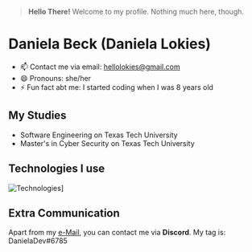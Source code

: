 > **Hello There!**
> Welcome to my profile. Nothing much here, though.

# Daniela Beck (Daniela Lokies)
- 📫 Contact me via email: hellolokies@gmail.com
- 😄 Pronouns: she/her
- ⚡ Fun fact abt me: I started coding when I was 8 years old

## My Studies
- Software Engineering on Texas Tech University
- Master's in Cyber Security on Texas Tech University

## Technologies I use
![Technologies](https://skillicons.dev/icons?i=js,html,css,discord,nodejs,py,react,cpp,c,ts,webflow,vscode&theme=dark&perline=6)]

## Extra Communication
Apart from my [e-Mail](mailto:hellolokies@gmail.com), you can contact me via **Discord**. My tag is: DanielaDev#6785
